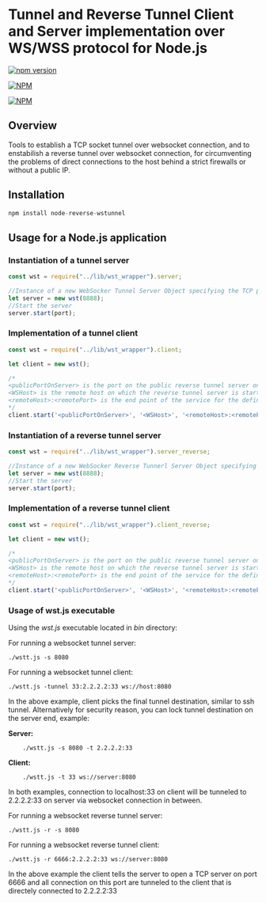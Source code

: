 # Tunnel and Reverse Tunnel Client and Server implementation over WS/WSS protocol for Node.js
[![npm version](https://badge.fury.io/js/node-reverse-wstunnel.svg)](http://badge.fury.io/js/node-reverse-wstunnel)

[![NPM](https://nodei.co/npm/node-reverse-wstunnel.png?downloads=true&downloadRank=true&stars=true)](https://nodei.co/npm/node-reverse-wstunnel/)

[![NPM](https://nodei.co/npm-dl/node-reverse-wstunnel.png?months=1&height=3)](https://nodei.co/npm/node-reverse-wstunnel/)



## Overview

Tools to establish a TCP socket tunnel over websocket connection, and to enstabilish a reverse tunnel over websocket connection, for circumventing the problems of direct connections to the host behind a strict firewalls or without a public IP.

## Installation
```JavaScript
npm install node-reverse-wstunnel
```
## Usage for a Node.js application
### Instantiation of a tunnel server
```JavaScript   
const wst = require("../lib/wst_wrapper").server;

//Instance of a new WebSocker Tunnel Server Object specifying the TCP port on which it will be listening
let server = new wst(8888);
//Start the server
server.start(port);
``` 
### Implementation of a tunnel client
```JavaScript   
const wst = require("../lib/wst_wrapper").client;

let client = new wst();

/*
<publicPortOnServer> is the port on the public reverse tunnel server on which the service will be reachable
<WSHost> is the remote host on which the reverse tunnel server is started  expressed in the following form 'ws://<hostname>:<port>'
<remoteHost>:<remotePort> is the end point of the service for the defined tunnel
*/
client.start('<publicPortOnServer>', '<WSHost>', '<remoteHost>:<remotePort>');

```

### Instantiation of a reverse tunnel server
```JavaScript   
const wst = require("../lib/wst_wrapper").server_reverse;

//Instance of a new WebSocker Reverse Tunnerl Server Object specifying the TCP port on which it will be listening
let server = new wst(8888);
//Start the server
server.start(port);
``` 
### Implementation of a reverse tunnel client
```JavaScript   
const wst = require("../lib/wst_wrapper").client_reverse;

let client = new wst();

/*
<publicPortOnServer> is the port on the public reverse tunnel server on which the service will be reachable
<WSHost> is the remote host on which the reverse tunnel server is started  expressed in the following form 'ws://<hostname>:<port>'
<remoteHost>:<remotePort> is the end point of the service for the defined tunnel
*/
client.start('<publicPortOnServer>', '<WSHost>', '<remoteHost>:<remotePort>');

```


### Usage of wst.js executable
Using the *wst.js* executable located in *bin* directory:

For running a websocket tunnel server:  

    ./wstt.js -s 8080


For running a websocket tunnel client: 

    ./wstt.js -tunnel 33:2.2.2.2:33 ws://host:8080

In the above example, client picks the final tunnel destination, similar to ssh tunnel.  Alternatively for security reason, you can lock tunnel destination on the server end, example:

**Server:**
        
        ./wstt.js -s 8080 -t 2.2.2.2:33

**Client:**
        
        ./wstt.js -t 33 ws://server:8080

In both examples, connection to localhost:33 on client will be tunneled to 2.2.2.2:33 on server via websocket connection in between.

For running a websocket reverse tunnel server:

    ./wstt.js -r -s 8080

For running a websocket reverse tunnel client:

    ./wstt.js -r 6666:2.2.2.2:33 ws://server:8080

In the above example the client tells the server to open a TCP server on port 6666 and all connection on this port are tunneled to the client that is directely connected to 2.2.2.2:33
